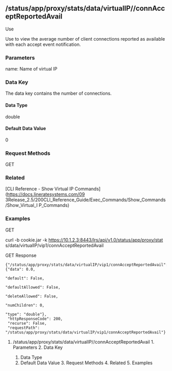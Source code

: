## /status/app/proxy/stats/data/virtualIP/<name>/connAcceptReportedAvail

Use

Use to view the average number of client connections reported as available
with each accept event notification.

### Parameters

name: Name of virtual IP

### Data Key

The data key contains the number of connections.

#### Data Type

double

#### Default Data Value

0

### Request Methods

GET

### Related

[CLI Reference - Show Virtual IP Commands](https://docs.lineratesystems.com/09
3Release_2.5/200CLI_Reference_Guide/Exec_Commands/Show_Commands/Show_Virtual_I
P_Commands)

### Examples

GET

curl -b cookie.jar -k https://10.1.2.3:8443/lrs/api/v1.0/status/app/proxy/stat
s/data/virtualIP/vip1/connAcceptReportedAvail

GET Response

    
    {"/status/app/proxy/stats/data/virtualIP/vip1/connAcceptReportedAvail": {"data": 0.0,
                                                                                "default": False,
                                                                                "defaultAllowed": False,
                                                                                "deleteAllowed": False,
                                                                                "numChildren": 0,
                                                                                "type": "double"},
     "httpResponseCode": 200,
     "recurse": False,
     "requestPath": "/status/app/proxy/stats/data/virtualIP/vip1/connAcceptReportedAvail"}
    

  1. /status/app/proxy/stats/data/virtualIP/<name>/connAcceptReportedAvail
    1. Parameters
    2. Data Key
      1. Data Type
      2. Default Data Value
    3. Request Methods
    4. Related
    5. Examples

